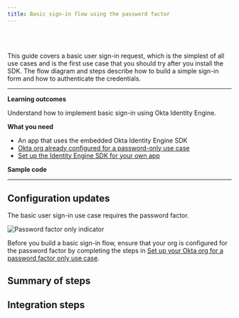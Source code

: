 ```yaml
---
title: Basic sign-in flow using the password factor
---
```


<div class="oie-embedded-sdk">

<ApiLifecycle access="ie" /><br>
<ApiLifecycle access="Limited GA" /><br>

<StackSelector class="cleaner-selector"/>

This guide covers a basic user sign-in request, which is the simplest of all use cases and is the first use case that you should try after you install the SDK. The flow diagram and steps describe how to build a simple sign-in form and how to authenticate the credentials.

---

**Learning outcomes**

Understand how to implement basic sign-in using Okta Identity Engine.

**What you need**

* An app that uses the embedded Okta Identity Engine SDK
* [Okta org already configured for a password-only use case](/docs/guides/oie-embedded-common-org-setup/-/main/#set-up-your-okta-org-for-a-password-factor-only-use-case)
* [Set up the Identity Engine SDK for your own app](/docs/guides/oie-embedded-common-download-setup-app/)

**Sample code**

<StackSelector snippet="samplecode" noSelector />

---

## Configuration updates

The basic user sign-in use case requires the password factor.

![Password factor only indicator](/img/oie-embedded-sdk/factor-password-only.png)

Before you build a basic sign-in flow, ensure that your org is configured for the password factor by completing the steps in [Set up your Okta org for a password factor only use case](/docs/guides/oie-embedded-common-org-setup/-/main/#set-up-your-okta-org-for-a-password-factor-only-use-case).

## Summary of steps

<StackSelector snippet="summaryofsteps" noSelector />

## Integration steps

<StackSelector snippet="integrationsteps" noSelector />

<StackSelector snippet="getuserprofile" noSelector />

</div>
